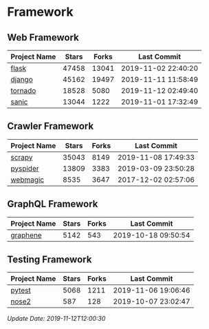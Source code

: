 # Framework

## Web Framework

| Project Name | Stars | Forks | Last Commit |
| ------------ | ----- | ----- | ----------- |
| [flask](https://github.com/pallets/flask) | 47458 | 13041 | 2019-11-02 22:40:20 |
| [django](https://github.com/django/django) | 45162 | 19497 | 2019-11-11 11:58:49 |
| [tornado](https://github.com/tornadoweb/tornado) | 18528 | 5080 | 2019-11-12 02:49:40 |
| [sanic](https://github.com/huge-success/sanic) | 13044 | 1222 | 2019-11-01 17:32:49 |

## Crawler Framework

| Project Name | Stars | Forks | Last Commit |
| ------------ | ----- | ----- | ----------- |
| [scrapy](https://github.com/scrapy/scrapy) | 35043 | 8149 | 2019-11-08 17:49:33 |
| [pyspider](https://github.com/binux/pyspider) | 13809 | 3383 | 2019-03-09 23:50:28 |
| [webmagic](https://github.com/code4craft/webmagic) | 8535 | 3647 | 2017-12-02 02:57:06 |

## GraphQL Framework

| Project Name | Stars | Forks | Last Commit |
| ------------ | ----- | ----- | ----------- |
| [graphene](https://github.com/graphql-python/graphene) | 5142 | 543 | 2019-10-18 09:50:54 |

## Testing Framework

| Project Name | Stars | Forks | Last Commit |
| ------------ | ----- | ----- | ----------- |
| [pytest](https://github.com/pytest-dev/pytest) | 5068 | 1211 | 2019-11-06 19:06:46 |
| [nose2](https://github.com/nose-devs/nose2) | 587 | 128 | 2019-10-07 23:02:47 |

*Update Date: 2019-11-12T12:00:30*